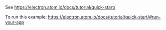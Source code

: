 See https://electron.atom.io/docs/tutorial/quick-start/

To run this example: https://electron.atom.io/docs/tutorial/quick-start/#run-your-app
